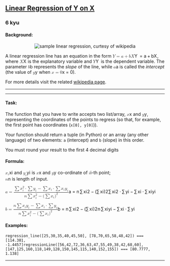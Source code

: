 <h2><a href=https://www.codewars.com/kata/5515395b9cd40b2c3e00116c/train/javascript target="_blank">Linear Regression of Y on X</a></h2><h3>6 kyu</h3><h4 id="background">Background:</h4><p align="center"> <img alt="sample linear regression, curtesy of wikipedia" src="http://upload.wikimedia.org/wikipedia/commons/thumb/3/3a/Linear_regression.svg/438px-Linear_regression.svg.png"></p><p>A linear regression line has an equation in the form <span class="katex"><span class="katex-mathml"><math xmlns="http://www.w3.org/1998/Math/MathML"><mrow><mi>Y</mi><mo>=</mo><mi>a</mi><mo>+</mo><mi>b</mi><mi>X</mi></mrow>Y = a + bX</math></span><span aria-hidden="true" class="katex-html"><span class="base"><span style="height:0.6833em;" class="strut"></span><span style="margin-right:0.22222em;" class="mord mathnormal">Y</span><span style="margin-right:0.2778em;" class="mspace"></span><span class="mrel">=</span><span style="margin-right:0.2778em;" class="mspace"></span></span><span class="base"><span style="height:0.6667em;vertical-align:-0.0833em;" class="strut"></span><span class="mord mathnormal">a</span><span style="margin-right:0.2222em;" class="mspace"></span><span class="mbin">+</span><span style="margin-right:0.2222em;" class="mspace"></span></span><span class="base"><span style="height:0.6944em;" class="strut"></span><span class="mord mathnormal">b</span><span style="margin-right:0.07847em;" class="mord mathnormal">X</span></span></span></span>, where <span class="katex"><span class="katex-mathml"><math xmlns="http://www.w3.org/1998/Math/MathML"><mrow><mi>X</mi></mrow>X</math></span><span aria-hidden="true" class="katex-html"><span class="base"><span style="height:0.6833em;" class="strut"></span><span style="margin-right:0.07847em;" class="mord mathnormal">X</span></span></span></span> is the explanatory variable and <span class="katex"><span class="katex-mathml"><math xmlns="http://www.w3.org/1998/Math/MathML"><mrow><mi>Y</mi></mrow>Y</math></span><span aria-hidden="true" class="katex-html"><span class="base"><span style="height:0.6833em;" class="strut"></span><span style="margin-right:0.22222em;" class="mord mathnormal">Y</span></span></span></span> is the dependent variable. The parameter <span class="katex"><span class="katex-mathml"><math xmlns="http://www.w3.org/1998/Math/MathML"><mrow><mi>b</mi></mrow>b</math></span><span aria-hidden="true" class="katex-html"><span class="base"><span style="height:0.6944em;" class="strut"></span><span class="mord mathnormal">b</span></span></span></span> represents the <em>slope</em> of the line, while <span class="katex"><span class="katex-mathml"><math xmlns="http://www.w3.org/1998/Math/MathML"><mrow><mi>a</mi></mrow>a</math></span><span aria-hidden="true" class="katex-html"><span class="base"><span style="height:0.4306em;" class="strut"></span><span class="mord mathnormal">a</span></span></span></span> is called the <em>intercept</em> (the value of <span class="katex"><span class="katex-mathml"><math xmlns="http://www.w3.org/1998/Math/MathML"><mrow><mi>y</mi></mrow>y</math></span><span aria-hidden="true" class="katex-html"><span class="base"><span style="height:0.625em;vertical-align:-0.1944em;" class="strut"></span><span style="margin-right:0.03588em;" class="mord mathnormal">y</span></span></span></span> when <span class="katex"><span class="katex-mathml"><math xmlns="http://www.w3.org/1998/Math/MathML"><mrow><mi>x</mi><mo>=</mo><mn>0</mn></mrow>x = 0</math></span><span aria-hidden="true" class="katex-html"><span class="base"><span style="height:0.4306em;" class="strut"></span><span class="mord mathnormal">x</span><span style="margin-right:0.2778em;" class="mspace"></span><span class="mrel">=</span><span style="margin-right:0.2778em;" class="mspace"></span></span><span class="base"><span style="height:0.6444em;" class="strut"></span><span class="mord">0</span></span></span></span>).</p><p>For more details visit the related <a href="http://en.wikipedia.org/wiki/Simple_linear_regression" data-turbolinks="false" target="_blank">wikipedia page</a>.</p><hr><hr><h4 id="task">Task:</h4><p>The function that you have to write accepts two list/array, <span class="katex"><span class="katex-mathml"><math xmlns="http://www.w3.org/1998/Math/MathML"><mrow><mi>x</mi></mrow>x</math></span><span aria-hidden="true" class="katex-html"><span class="base"><span style="height:0.4306em;" class="strut"></span><span class="mord mathnormal">x</span></span></span></span> and <span class="katex"><span class="katex-mathml"><math xmlns="http://www.w3.org/1998/Math/MathML"><mrow><mi>y</mi></mrow>y</math></span><span aria-hidden="true" class="katex-html"><span class="base"><span style="height:0.625em;vertical-align:-0.1944em;" class="strut"></span><span style="margin-right:0.03588em;" class="mord mathnormal">y</span></span></span></span>,  representing the coordinates of the points to regress (so that, for example, the first point has coordinates (<code>x[0], y[0]</code>)).</p><p>Your function should return a tuple (in Python) or an array (any other language) of two elements: <code>a</code> (intercept) and <code>b</code> (slope) in this order.</p><p>You must round your result to the first 4 decimal digits</p><h4 id="formula">Formula:</h4><p><span class="katex"><span class="katex-mathml"><math xmlns="http://www.w3.org/1998/Math/MathML"><mrow><msub><mi>x</mi><mi>i</mi></msub></mrow>x_i</math></span><span aria-hidden="true" class="katex-html"><span class="base"><span style="height:0.5806em;vertical-align:-0.15em;" class="strut"></span><span class="mord"><span class="mord mathnormal">x</span><span class="msupsub"><span class="vlist-t vlist-t2"><span class="vlist-r"><span style="height:0.3117em;" class="vlist"><span style="top:-2.55em;margin-left:0em;margin-right:0.05em;"><span style="height:2.7em;" class="pstrut"></span><span class="sizing reset-size6 size3 mtight"><span class="mord mathnormal mtight">i</span></span></span></span><span class="vlist-s">​</span></span><span class="vlist-r"><span style="height:0.15em;" class="vlist"><span></span></span></span></span></span></span></span></span></span> and <span class="katex"><span class="katex-mathml"><math xmlns="http://www.w3.org/1998/Math/MathML"><mrow><msub><mi>y</mi><mi>i</mi></msub></mrow>y_i</math></span><span aria-hidden="true" class="katex-html"><span class="base"><span style="height:0.625em;vertical-align:-0.1944em;" class="strut"></span><span class="mord"><span style="margin-right:0.03588em;" class="mord mathnormal">y</span><span class="msupsub"><span class="vlist-t vlist-t2"><span class="vlist-r"><span style="height:0.3117em;" class="vlist"><span style="top:-2.55em;margin-left:-0.0359em;margin-right:0.05em;"><span style="height:2.7em;" class="pstrut"></span><span class="sizing reset-size6 size3 mtight"><span class="mord mathnormal mtight">i</span></span></span></span><span class="vlist-s">​</span></span><span class="vlist-r"><span style="height:0.15em;" class="vlist"><span></span></span></span></span></span></span></span></span></span> is <span class="katex"><span class="katex-mathml"><math xmlns="http://www.w3.org/1998/Math/MathML"><mrow><mi>x</mi></mrow>x</math></span><span aria-hidden="true" class="katex-html"><span class="base"><span style="height:0.4306em;" class="strut"></span><span class="mord mathnormal">x</span></span></span></span> and <span class="katex"><span class="katex-mathml"><math xmlns="http://www.w3.org/1998/Math/MathML"><mrow><mi>y</mi></mrow>y</math></span><span aria-hidden="true" class="katex-html"><span class="base"><span style="height:0.625em;vertical-align:-0.1944em;" class="strut"></span><span style="margin-right:0.03588em;" class="mord mathnormal">y</span></span></span></span> co-ordinate of <span class="katex"><span class="katex-mathml"><math xmlns="http://www.w3.org/1998/Math/MathML"><mrow><mi>i</mi></mrow>i</math></span><span aria-hidden="true" class="katex-html"><span class="base"><span style="height:0.6595em;" class="strut"></span><span class="mord mathnormal">i</span></span></span></span>-th point;<br><span class="katex"><span class="katex-mathml"><math xmlns="http://www.w3.org/1998/Math/MathML"><mrow><mi>n</mi></mrow>n</math></span><span aria-hidden="true" class="katex-html"><span class="base"><span style="height:0.4306em;" class="strut"></span><span class="mord mathnormal">n</span></span></span></span> is length of input.  </p><p><span class="katex"><span class="katex-mathml"><math xmlns="http://www.w3.org/1998/Math/MathML"><mrow><mi>a</mi><mo>=</mo><mstyle scriptlevel="0" displaystyle="true"><mfrac><mrow><mo>∑</mo><msubsup><mi>x</mi><mi>i</mi><mn>2</mn></msubsup><mo>⋅</mo><mo>∑</mo><msub><mi>y</mi><mi>i</mi></msub><mo>−</mo><mo>∑</mo><msub><mi>x</mi><mi>i</mi></msub><mo>⋅</mo><mo>∑</mo><msub><mi>x</mi><mi>i</mi></msub><msub><mi>y</mi><mi>i</mi></msub></mrow><mrow><mi>n</mi><mo>∑</mo><msubsup><mi>x</mi><mi>i</mi><mn>2</mn></msubsup><mo>−</mo><mo stretchy="false">(</mo><mo>∑</mo><msub><mi>x</mi><mi>i</mi></msub><msup><mo stretchy="false">)</mo><mn>2</mn></msup></mrow></mfrac></mstyle></mrow>a =  \dfrac{\sum x_i^2\cdot \sum y_i - \sum x_i \cdot\sum x_iy_i}{n\sum x_i^2 - (\sum x_i)^2}</math></span><span aria-hidden="true" class="katex-html"><span class="base"><span style="height:0.4306em;" class="strut"></span><span class="mord mathnormal">a</span><span style="margin-right:0.2778em;" class="mspace"></span><span class="mrel">=</span><span style="margin-right:0.2778em;" class="mspace"></span></span><span class="base"><span style="height:2.454em;vertical-align:-0.9629em;" class="strut"></span><span class="mord"><span class="mopen nulldelimiter"></span><span class="mfrac"><span class="vlist-t vlist-t2"><span class="vlist-r"><span style="height:1.4911em;" class="vlist"><span style="top:-2.314em;"><span style="height:3em;" class="pstrut"></span><span class="mord"><span class="mord mathnormal">n</span><span style="margin-right:0.1667em;" class="mspace"></span><span style="position:relative;top:0em;" class="mop op-symbol small-op">∑</span><span style="margin-right:0.1667em;" class="mspace"></span><span class="mord"><span class="mord mathnormal">x</span><span class="msupsub"><span class="vlist-t vlist-t2"><span class="vlist-r"><span style="height:0.7959em;" class="vlist"><span style="top:-2.4231em;margin-left:0em;margin-right:0.05em;"><span style="height:2.7em;" class="pstrut"></span><span class="sizing reset-size6 size3 mtight"><span class="mord mathnormal mtight">i</span></span></span><span style="top:-3.0448em;margin-right:0.05em;"><span style="height:2.7em;" class="pstrut"></span><span class="sizing reset-size6 size3 mtight"><span class="mord mtight">2</span></span></span></span><span class="vlist-s">​</span></span><span class="vlist-r"><span style="height:0.2769em;" class="vlist"><span></span></span></span></span></span></span><span style="margin-right:0.2222em;" class="mspace"></span><span class="mbin">−</span><span style="margin-right:0.2222em;" class="mspace"></span><span class="mopen">(</span><span style="position:relative;top:0em;" class="mop op-symbol small-op">∑</span><span style="margin-right:0.1667em;" class="mspace"></span><span class="mord"><span class="mord mathnormal">x</span><span class="msupsub"><span class="vlist-t vlist-t2"><span class="vlist-r"><span style="height:0.3117em;" class="vlist"><span style="top:-2.55em;margin-left:0em;margin-right:0.05em;"><span style="height:2.7em;" class="pstrut"></span><span class="sizing reset-size6 size3 mtight"><span class="mord mathnormal mtight">i</span></span></span></span><span class="vlist-s">​</span></span><span class="vlist-r"><span style="height:0.15em;" class="vlist"><span></span></span></span></span></span></span><span class="mclose"><span class="mclose">)</span><span class="msupsub"><span class="vlist-t"><span class="vlist-r"><span style="height:0.7401em;" class="vlist"><span style="top:-2.989em;margin-right:0.05em;"><span style="height:2.7em;" class="pstrut"></span><span class="sizing reset-size6 size3 mtight"><span class="mord mtight">2</span></span></span></span></span></span></span></span></span></span><span style="top:-3.23em;"><span style="height:3em;" class="pstrut"></span><span style="border-bottom-width:0.04em;" class="frac-line"></span></span><span style="top:-3.677em;"><span style="height:3em;" class="pstrut"></span><span class="mord"><span style="position:relative;top:0em;" class="mop op-symbol small-op">∑</span><span style="margin-right:0.1667em;" class="mspace"></span><span class="mord"><span class="mord mathnormal">x</span><span class="msupsub"><span class="vlist-t vlist-t2"><span class="vlist-r"><span style="height:0.8141em;" class="vlist"><span style="top:-2.4413em;margin-left:0em;margin-right:0.05em;"><span style="height:2.7em;" class="pstrut"></span><span class="sizing reset-size6 size3 mtight"><span class="mord mathnormal mtight">i</span></span></span><span style="top:-3.063em;margin-right:0.05em;"><span style="height:2.7em;" class="pstrut"></span><span class="sizing reset-size6 size3 mtight"><span class="mord mtight">2</span></span></span></span><span class="vlist-s">​</span></span><span class="vlist-r"><span style="height:0.2587em;" class="vlist"><span></span></span></span></span></span></span><span style="margin-right:0.2222em;" class="mspace"></span><span class="mbin">⋅</span><span style="margin-right:0.2222em;" class="mspace"></span><span style="position:relative;top:0em;" class="mop op-symbol small-op">∑</span><span style="margin-right:0.1667em;" class="mspace"></span><span class="mord"><span style="margin-right:0.03588em;" class="mord mathnormal">y</span><span class="msupsub"><span class="vlist-t vlist-t2"><span class="vlist-r"><span style="height:0.3117em;" class="vlist"><span style="top:-2.55em;margin-left:-0.0359em;margin-right:0.05em;"><span style="height:2.7em;" class="pstrut"></span><span class="sizing reset-size6 size3 mtight"><span class="mord mathnormal mtight">i</span></span></span></span><span class="vlist-s">​</span></span><span class="vlist-r"><span style="height:0.15em;" class="vlist"><span></span></span></span></span></span></span><span style="margin-right:0.2222em;" class="mspace"></span><span class="mbin">−</span><span style="margin-right:0.2222em;" class="mspace"></span><span style="position:relative;top:0em;" class="mop op-symbol small-op">∑</span><span style="margin-right:0.1667em;" class="mspace"></span><span class="mord"><span class="mord mathnormal">x</span><span class="msupsub"><span class="vlist-t vlist-t2"><span class="vlist-r"><span style="height:0.3117em;" class="vlist"><span style="top:-2.55em;margin-left:0em;margin-right:0.05em;"><span style="height:2.7em;" class="pstrut"></span><span class="sizing reset-size6 size3 mtight"><span class="mord mathnormal mtight">i</span></span></span></span><span class="vlist-s">​</span></span><span class="vlist-r"><span style="height:0.15em;" class="vlist"><span></span></span></span></span></span></span><span style="margin-right:0.2222em;" class="mspace"></span><span class="mbin">⋅</span><span style="margin-right:0.2222em;" class="mspace"></span><span style="position:relative;top:0em;" class="mop op-symbol small-op">∑</span><span style="margin-right:0.1667em;" class="mspace"></span><span class="mord"><span class="mord mathnormal">x</span><span class="msupsub"><span class="vlist-t vlist-t2"><span class="vlist-r"><span style="height:0.3117em;" class="vlist"><span style="top:-2.55em;margin-left:0em;margin-right:0.05em;"><span style="height:2.7em;" class="pstrut"></span><span class="sizing reset-size6 size3 mtight"><span class="mord mathnormal mtight">i</span></span></span></span><span class="vlist-s">​</span></span><span class="vlist-r"><span style="height:0.15em;" class="vlist"><span></span></span></span></span></span></span><span class="mord"><span style="margin-right:0.03588em;" class="mord mathnormal">y</span><span class="msupsub"><span class="vlist-t vlist-t2"><span class="vlist-r"><span style="height:0.3117em;" class="vlist"><span style="top:-2.55em;margin-left:-0.0359em;margin-right:0.05em;"><span style="height:2.7em;" class="pstrut"></span><span class="sizing reset-size6 size3 mtight"><span class="mord mathnormal mtight">i</span></span></span></span><span class="vlist-s">​</span></span><span class="vlist-r"><span style="height:0.15em;" class="vlist"><span></span></span></span></span></span></span></span></span></span><span class="vlist-s">​</span></span><span class="vlist-r"><span style="height:0.9629em;" class="vlist"><span></span></span></span></span></span><span class="mclose nulldelimiter"></span></span></span></span></span></p><p><span class="katex"><span class="katex-mathml"><math xmlns="http://www.w3.org/1998/Math/MathML"><mrow><mi>b</mi><mo>=</mo><mstyle scriptlevel="0" displaystyle="true"><mfrac><mrow><mi>n</mi><mo>∑</mo><msub><mi>x</mi><mi>i</mi></msub><msub><mi>y</mi><mi>i</mi></msub><mo>−</mo><mo>∑</mo><msub><mi>x</mi><mi>i</mi></msub><mo>⋅</mo><mo>∑</mo><msub><mi>y</mi><mi>i</mi></msub></mrow><mrow><mi>n</mi><mo>∑</mo><msubsup><mi>x</mi><mi>i</mi><mn>2</mn></msubsup><mo>−</mo><mo stretchy="false">(</mo><mo>∑</mo><msub><mi>x</mi><mi>i</mi></msub><msup><mo stretchy="false">)</mo><mn>2</mn></msup></mrow></mfrac></mstyle></mrow>b =  \dfrac{n\sum x_i y_i - \sum x_i \cdot \sum y_i}{n\sum x^2_i - (\sum x_i)^2}</math></span><span aria-hidden="true" class="katex-html"><span class="base"><span style="height:0.6944em;" class="strut"></span><span class="mord mathnormal">b</span><span style="margin-right:0.2778em;" class="mspace"></span><span class="mrel">=</span><span style="margin-right:0.2778em;" class="mspace"></span></span><span class="base"><span style="height:2.3899em;vertical-align:-0.9629em;" class="strut"></span><span class="mord"><span class="mopen nulldelimiter"></span><span class="mfrac"><span class="vlist-t vlist-t2"><span class="vlist-r"><span style="height:1.427em;" class="vlist"><span style="top:-2.314em;"><span style="height:3em;" class="pstrut"></span><span class="mord"><span class="mord mathnormal">n</span><span style="margin-right:0.1667em;" class="mspace"></span><span style="position:relative;top:0em;" class="mop op-symbol small-op">∑</span><span style="margin-right:0.1667em;" class="mspace"></span><span class="mord"><span class="mord mathnormal">x</span><span class="msupsub"><span class="vlist-t vlist-t2"><span class="vlist-r"><span style="height:0.7959em;" class="vlist"><span style="top:-2.4231em;margin-left:0em;margin-right:0.05em;"><span style="height:2.7em;" class="pstrut"></span><span class="sizing reset-size6 size3 mtight"><span class="mord mathnormal mtight">i</span></span></span><span style="top:-3.0448em;margin-right:0.05em;"><span style="height:2.7em;" class="pstrut"></span><span class="sizing reset-size6 size3 mtight"><span class="mord mtight">2</span></span></span></span><span class="vlist-s">​</span></span><span class="vlist-r"><span style="height:0.2769em;" class="vlist"><span></span></span></span></span></span></span><span style="margin-right:0.2222em;" class="mspace"></span><span class="mbin">−</span><span style="margin-right:0.2222em;" class="mspace"></span><span class="mopen">(</span><span style="position:relative;top:0em;" class="mop op-symbol small-op">∑</span><span style="margin-right:0.1667em;" class="mspace"></span><span class="mord"><span class="mord mathnormal">x</span><span class="msupsub"><span class="vlist-t vlist-t2"><span class="vlist-r"><span style="height:0.3117em;" class="vlist"><span style="top:-2.55em;margin-left:0em;margin-right:0.05em;"><span style="height:2.7em;" class="pstrut"></span><span class="sizing reset-size6 size3 mtight"><span class="mord mathnormal mtight">i</span></span></span></span><span class="vlist-s">​</span></span><span class="vlist-r"><span style="height:0.15em;" class="vlist"><span></span></span></span></span></span></span><span class="mclose"><span class="mclose">)</span><span class="msupsub"><span class="vlist-t"><span class="vlist-r"><span style="height:0.7401em;" class="vlist"><span style="top:-2.989em;margin-right:0.05em;"><span style="height:2.7em;" class="pstrut"></span><span class="sizing reset-size6 size3 mtight"><span class="mord mtight">2</span></span></span></span></span></span></span></span></span></span><span style="top:-3.23em;"><span style="height:3em;" class="pstrut"></span><span style="border-bottom-width:0.04em;" class="frac-line"></span></span><span style="top:-3.677em;"><span style="height:3em;" class="pstrut"></span><span class="mord"><span class="mord mathnormal">n</span><span style="margin-right:0.1667em;" class="mspace"></span><span style="position:relative;top:0em;" class="mop op-symbol small-op">∑</span><span style="margin-right:0.1667em;" class="mspace"></span><span class="mord"><span class="mord mathnormal">x</span><span class="msupsub"><span class="vlist-t vlist-t2"><span class="vlist-r"><span style="height:0.3117em;" class="vlist"><span style="top:-2.55em;margin-left:0em;margin-right:0.05em;"><span style="height:2.7em;" class="pstrut"></span><span class="sizing reset-size6 size3 mtight"><span class="mord mathnormal mtight">i</span></span></span></span><span class="vlist-s">​</span></span><span class="vlist-r"><span style="height:0.15em;" class="vlist"><span></span></span></span></span></span></span><span class="mord"><span style="margin-right:0.03588em;" class="mord mathnormal">y</span><span class="msupsub"><span class="vlist-t vlist-t2"><span class="vlist-r"><span style="height:0.3117em;" class="vlist"><span style="top:-2.55em;margin-left:-0.0359em;margin-right:0.05em;"><span style="height:2.7em;" class="pstrut"></span><span class="sizing reset-size6 size3 mtight"><span class="mord mathnormal mtight">i</span></span></span></span><span class="vlist-s">​</span></span><span class="vlist-r"><span style="height:0.15em;" class="vlist"><span></span></span></span></span></span></span><span style="margin-right:0.2222em;" class="mspace"></span><span class="mbin">−</span><span style="margin-right:0.2222em;" class="mspace"></span><span style="position:relative;top:0em;" class="mop op-symbol small-op">∑</span><span style="margin-right:0.1667em;" class="mspace"></span><span class="mord"><span class="mord mathnormal">x</span><span class="msupsub"><span class="vlist-t vlist-t2"><span class="vlist-r"><span style="height:0.3117em;" class="vlist"><span style="top:-2.55em;margin-left:0em;margin-right:0.05em;"><span style="height:2.7em;" class="pstrut"></span><span class="sizing reset-size6 size3 mtight"><span class="mord mathnormal mtight">i</span></span></span></span><span class="vlist-s">​</span></span><span class="vlist-r"><span style="height:0.15em;" class="vlist"><span></span></span></span></span></span></span><span style="margin-right:0.2222em;" class="mspace"></span><span class="mbin">⋅</span><span style="margin-right:0.2222em;" class="mspace"></span><span style="position:relative;top:0em;" class="mop op-symbol small-op">∑</span><span style="margin-right:0.1667em;" class="mspace"></span><span class="mord"><span style="margin-right:0.03588em;" class="mord mathnormal">y</span><span class="msupsub"><span class="vlist-t vlist-t2"><span class="vlist-r"><span style="height:0.3117em;" class="vlist"><span style="top:-2.55em;margin-left:-0.0359em;margin-right:0.05em;"><span style="height:2.7em;" class="pstrut"></span><span class="sizing reset-size6 size3 mtight"><span class="mord mathnormal mtight">i</span></span></span></span><span class="vlist-s">​</span></span><span class="vlist-r"><span style="height:0.15em;" class="vlist"><span></span></span></span></span></span></span></span></span></span><span class="vlist-s">​</span></span><span class="vlist-r"><span style="height:0.9629em;" class="vlist"><span></span></span></span></span></span><span class="mclose nulldelimiter"></span></span></span></span></span></p><h4 id="examples">Examples:</h4><pre style="display: none;"><code class="language-python"><span class="cm-variable">regressionLine</span>([<span class="cm-number">25</span>,<span class="cm-number">30</span>,<span class="cm-number">35</span>,<span class="cm-number">40</span>,<span class="cm-number">45</span>,<span class="cm-number">50</span>], [<span class="cm-number">78</span>,<span class="cm-number">70</span>,<span class="cm-number">65</span>,<span class="cm-number">58</span>,<span class="cm-number">48</span>,<span class="cm-number">42</span>]) <span class="cm-operator">==</span> (<span class="cm-number">114.381</span>, <span class="cm-operator">-</span><span class="cm-number">1.4457</span>)<span class="cm-variable">regressionLine</span>([<span class="cm-number">56</span>,<span class="cm-number">42</span>,<span class="cm-number">72</span>,<span class="cm-number">36</span>,<span class="cm-number">63</span>,<span class="cm-number">47</span>,<span class="cm-number">55</span>,<span class="cm-number">49</span>,<span class="cm-number">38</span>,<span class="cm-number">42</span>,<span class="cm-number">68</span>,<span class="cm-number">60</span>], [<span class="cm-number">147</span>,<span class="cm-number">125</span>,<span class="cm-number">160</span>,<span class="cm-number">118</span>,<span class="cm-number">149</span>,<span class="cm-number">128</span>,<span class="cm-number">150</span>,<span class="cm-number">145</span>,<span class="cm-number">115</span>,<span class="cm-number">140</span>,<span class="cm-number">152</span>,<span class="cm-number">155</span>]) <span class="cm-operator">==</span> (<span class="cm-number">80.7777</span>, <span class="cm-number">1.138</span>)</code></pre><pre><code class="language-javascript"><span class="cm-variable">regression_line</span>([<span class="cm-number">25</span>,<span class="cm-number">30</span>,<span class="cm-number">35</span>,<span class="cm-number">40</span>,<span class="cm-number">45</span>,<span class="cm-number">50</span>], [<span class="cm-number">78</span>,<span class="cm-number">70</span>,<span class="cm-number">65</span>,<span class="cm-number">58</span>,<span class="cm-number">48</span>,<span class="cm-number">42</span>]) <span class="cm-operator">===</span> [<span class="cm-number">114.381</span>, <span class="cm-operator">-</span><span class="cm-number">1.4457</span>]<span class="cm-variable">regressionLine</span>([<span class="cm-number">56</span>,<span class="cm-number">42</span>,<span class="cm-number">72</span>,<span class="cm-number">36</span>,<span class="cm-number">63</span>,<span class="cm-number">47</span>,<span class="cm-number">55</span>,<span class="cm-number">49</span>,<span class="cm-number">38</span>,<span class="cm-number">42</span>,<span class="cm-number">68</span>,<span class="cm-number">60</span>], [<span class="cm-number">147</span>,<span class="cm-number">125</span>,<span class="cm-number">160</span>,<span class="cm-number">118</span>,<span class="cm-number">149</span>,<span class="cm-number">128</span>,<span class="cm-number">150</span>,<span class="cm-number">145</span>,<span class="cm-number">115</span>,<span class="cm-number">140</span>,<span class="cm-number">152</span>,<span class="cm-number">155</span>]) <span class="cm-operator">===</span> [<span class="cm-number">80.7777</span>, <span class="cm-number">1.138</span>]</code></pre><pre style="display: none;"><code class="language-ruby"><span class="cm-variable">regressionLine</span>([<span class="cm-number">25</span>,<span class="cm-number">30</span>,<span class="cm-number">35</span>,<span class="cm-number">40</span>,<span class="cm-number">45</span>,<span class="cm-number">50</span>], [<span class="cm-number">78</span>,<span class="cm-number">70</span>,<span class="cm-number">65</span>,<span class="cm-number">58</span>,<span class="cm-number">48</span>,<span class="cm-number">42</span>]) <span class="cm-operator">==</span> [<span class="cm-number">114.381</span>, <span class="cm-operator">-</span><span class="cm-number">1.4457</span>]<span class="cm-variable">regressionLine</span>([<span class="cm-number">56</span>,<span class="cm-number">42</span>,<span class="cm-number">72</span>,<span class="cm-number">36</span>,<span class="cm-number">63</span>,<span class="cm-number">47</span>,<span class="cm-number">55</span>,<span class="cm-number">49</span>,<span class="cm-number">38</span>,<span class="cm-number">42</span>,<span class="cm-number">68</span>,<span class="cm-number">60</span>], [<span class="cm-number">147</span>,<span class="cm-number">125</span>,<span class="cm-number">160</span>,<span class="cm-number">118</span>,<span class="cm-number">149</span>,<span class="cm-number">128</span>,<span class="cm-number">150</span>,<span class="cm-number">145</span>,<span class="cm-number">115</span>,<span class="cm-number">140</span>,<span class="cm-number">152</span>,<span class="cm-number">155</span>]) <span class="cm-operator">==</span> [<span class="cm-number">80.7777</span>, <span class="cm-number">1.138</span>]</code></pre><hr>